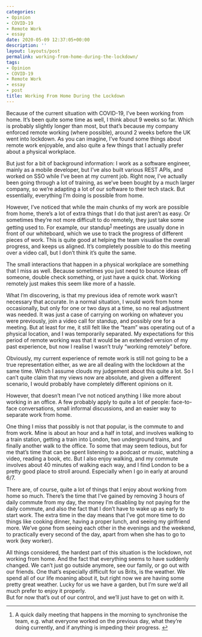 ```yaml
---
categories:
- Opinion
- COVID-19
- Remote Work
- essay
date: 2020-05-09 12:37:05+00:00
description: ''
layout: layouts/post
permalink: working-from-home-during-the-lockdown/
tags:
- Opinion
- COVID-19
- Remote Work
- essay
- post
title: Working From Home During the Lockdown
---
```


<p>Because of the current situation with COVID-19, I’ve been working from home. It’s been quite some time as well, I think about 9 weeks so far. Which is probably slightly longer than most, but that’s because my company enforced remote working (where possible), around 2 weeks before the UK went into lockdown. As you can imagine, I’ve found some things about remote work enjoyable, and also quite a few things that I actually prefer about a physical workplace.</p>
<p>But just for a bit of background information: I work as a software engineer, mainly as a mobile developer, but I’ve also built various REST APIs, and worked on SSO while I’ve been at my current job. Right now, I’ve actually been going through a lot of training, as we’ve been bought by a much larger company, so we’re adapting a lot of our software to their tech stack. But essentially, everything I’m doing is possible from home.</p>
<p>However, I’ve noticed that while the main chunks of my work are possible from home, there’s a lot of extra things that I do that just aren’t as easy. Or sometimes they’re not more difficult to do remotely, they just take some getting used to. For example, our standup<sup id="fnref:1"><a href="1" rel="footnote">1</a></sup> meetings  are usually done in front of our whiteboard, which we use to track the progress of different pieces of work. This is quite good at helping the team visualise the overall progress, and keeps us aligned. It’s completely possible to do this meeting over a video call, but I don’t think it’s quite the same.</p>
<p>The small interactions that happen in a physical workplace are something that I miss as well. Because sometimes you just need to bounce ideas off someone, double check something, or just have a quick chat.  Working remotely just makes this seem like more of a hassle.</p>
<p>What I’m discovering, is that my previous idea of remote work wasn’t necessary that accurate. In a normal situation, I would work from home occasionally, but only for one or two days at a time, so no real adjustment was needed. It was just a case of carrying on working on whatever you were previously, join a video call for standup, and possibly one for a meeting. But at least for me, it still felt like the “team” was operating out of a physical location, and I was temporarily separated. My expectations for this period of remote working was that it would be an extended version of my past experience, but now I realise I wasn’t truly “working remotely” before.</p>
<p>Obviously, my current experience of remote work is still not going to be a true representation either, as we are all dealing with the lockdown at the same time. Which I assume clouds my judgement about this quite a lot. So I can’t quite claim that my views now are absolute, and given a different scenario, I would probably have completely different opinions on it.</p>
<p>However, that doesn’t mean I’ve not noticed anything I like more about working in an office. A few probably apply to quite a lot of people: face-to-face conversations, small informal discussions, and an easier way to separate work from home.</p>
<p>One thing I miss that possibly is not that popular, is the commute to and from work. Mine is about an hour and a half in total, and involves walking to a train station, getting a train into London, two underground trains, and finally another walk to the office. To some that may seem tedious, but for me that’s time that can be spent listening to a podcast or music, watching a video, reading a book, etc. But I also enjoy walking, and my commute involves about 40 minutes of walking each way, and I find London to be a pretty good place to stroll around. Especially when I go in early at around 6/7.</p>
<p>There are, of course, quite a lot of things that I enjoy about working from home so much. There’s the time that I’ve gained by removing 3 hours of daily commute from my day, the money I’m disabling by not paying for the daily commute, and also the fact that I don’t have to wake up as early to start work. The extra time in the day means that I’ve got more time to do things like cooking dinner, having a proper lunch, and seeing my girlfriend more. We’ve gone from seeing each other in the evenings and the weekend, to practically every second of the day, apart from when she has to go to work (key worker).</p>
<p>All things considered, the hardest part of this situation is the lockdown, not working from home. And the fact that everything seems to have suddenly changed. We can’t just go outside anymore, see our family, or go out with our friends. One that’s especially difficult for us Brits, is the weather. We spend all of our life moaning about it, but right now we are having some pretty great weather. Lucky for us we have a garden, but I’m sure we’d all much prefer to enjoy it properly.<br />
But for now that’s out of our control, and we’ll just have to get on with it.</p>
<div class="footnotes">
<hr />
<ol>
<li id="fn:1">
<p>A quick daily meeting that happens in the morning to synchronise the team, e.g. what everyone worked on the previous day, what they’re doing currently, and if anything is impeding their progress.&#160;<a href="1" rev="footnote">&#8617;</a></p>
</li>
</ol>
</div>